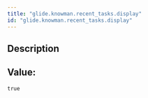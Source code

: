 ```yaml
---
title: "glide.knowman.recent_tasks.display"
id: "glide.knowman.recent_tasks.display"
---
```

## Description



## Value: 
```
true
```